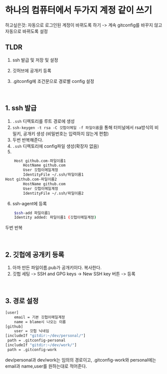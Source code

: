 # 하나의 컴퓨터에서 두가지 계정 같이 쓰기

하고싶은것: 자동으로 로그인된 계정이 바뀌도록 하기 -> 계속 gitconfig를 바꾸지 않고 자동으로 바뀌도록 설정  

## TLDR

1. ssh 발급 및 저장 및 설정  

2. 깃허브에 공개키 등록  

3. .gitconfig에 조건문으로 경로별 config 설정  

<br>

## 1. ssh 발급

1. `.ssh` 디렉토리를 루트 경로에 생성  
2. `ssh-keygen -t rsa -C 깃헙이메일 -f 파일이름`을 통해 터미널에서 rsa방식의 비밀키, 공개키 생성 (비밀번호는 입력하지 않는게 편함)  
3. 두번 반복해준다.
4. `.ssh` 디렉토리에 config파일 생성(확장자 없음)
5. 
```bash
    Host github.com-파일이름1
        HostName github.com
        User 깃헙이메일계정
        IdentityFile ~/.ssh/파일이름1
Host github.com-파일이름2
        HostName github.com
        User 깃헙이메일계정
        IdentityFile ~/.ssh/파일이름2
```
6. ssh-agent에 등록
```bash
    $ssh-add 파일이름1
    Identity added: 파일이름1 (깃헙이메일계정)
```
두번 반복

<br>

## 2. 깃헙에 공개키 등록
1. 아까 만든 파일이름.pub가 공개키이다. 복사한다.
2. 깃헙 세팅 -> SSH and GPG keys -> New SSH key 버튼 -> 등록

<br>

## 3. 경로 설정

```bash
[user]
	email = 기본 깃헙이메일계정
	name = blame시 나오는 이름
[github] 
    user = 깃헙 닉네임
[includeIf "gitdir:~/dev/personal/"]
 path = .gitconfig-personal
[includeIf "gitdir:~/dev/work/"]
 path = .gitconfig-work
```

dev/personal과 dev/work는 임의의 경로이고, .gitconfig-work와 personal에는 email과 name,user를 원하는대로 적어준다.  

<br>
